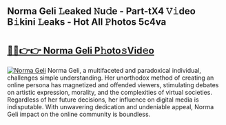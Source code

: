 ## Norma Geli 𝙻eaked 𝙽u𝚍e - Part-tX4 𝚅𝚒deo B𝚒kini 𝙻eaks - Hot All 𝙿hotos 5c4va

# <h2><a href="http://ld1ofj.urlbe.top/?page=Norma+Geli">🔗🔗👉👉 Norma Geli P𝚑oto𝚜Vid𝚎o</a></h2>

[![Norma Geli](https://i.imgur.com/eBuTRDB.gif)](http://ld1ofj.urlbe.top/?page=Norma+Geli)
Norma Geli, a multifaceted and paradoxical individual, challenges simple understanding. Her unorthodox method of creating an online persona has magnetized and offended viewers, stimulating debates on artistic expression, morality, and the complexities of virtual societies. Regardless of her future decisions, her influence on digital media is indisputable. With unwavering dedication and undeniable appeal, Norma Geli impact on the online community is boundless.
